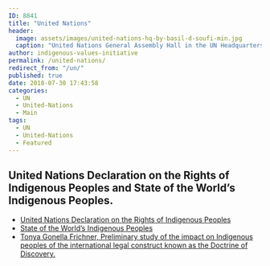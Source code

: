 ```yaml
---
ID: 8841
title: "United Nations"
header:
  image: assets/images/united-nations-hq-by-basil-d-soufi-min.jpg
  caption: "United Nations General Assembly Hall in the UN Headquarters, New York. Photo credit, Basil D Soufi."
author: indigenous-values-initiative
permalink: /united-nations/
redirect_from: "/un/"
published: true
date: 2018-07-30 17:43:58
categories:
  - UN
  - United-Nations
  - Main
tags:
  - UN
  - United-Nations
  - Featured
---
```

## United Nations Declaration on the Rights of Indigenous Peoples and State of the World’s Indigenous Peoples.
<!--more-->

* [United Nations Declaration on the Rights of Indigenous Peoples](/united-nations-declaration-on-the-rights-of-indigenous-peoples/)
* [State of the World’s Indigenous Peoples](/sowip/)
* [Tonya Gonella Frichner, Preliminary study of the impact on Indigenous peoples of the international legal construct known as the Doctrine of Discovery.  ](/resources/law/preliminary-study-impact-doctrine-discovery-UN/)
